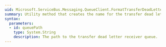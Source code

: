 ```yaml
---
uid: Microsoft.ServiceBus.Messaging.QueueClient.FormatTransferDeadLetterPath(System.String)
summary: Utility method that creates the name for the transfer dead letter receiver, specified by `queuePath`.
syntax:
  parameters:
  - id: queuePath
    type: System.String
    description: The path to the transfer dead letter receiver queue.
---
```

